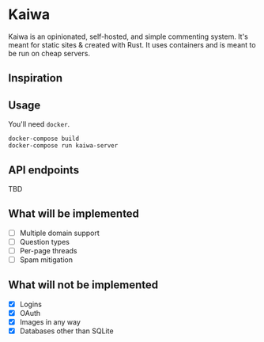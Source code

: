 # Kaiwa

Kaiwa is an opinionated, self-hosted, and simple commenting system.  It's meant for static sites & created with Rust.  It uses containers and is meant to be run on cheap servers.

## Inspiration

## Usage

You'll need `docker`.

```
docker-compose build
docker-compose run kaiwa-server
```


## API endpoints
TBD

## What will be implemented
- [ ] Multiple domain support
- [ ] Question types
- [ ] Per-page threads
- [ ] Spam mitigation

## What will not be implemented
- [x] Logins
- [x] OAuth
- [x] Images in any way
- [x] Databases other than SQLite